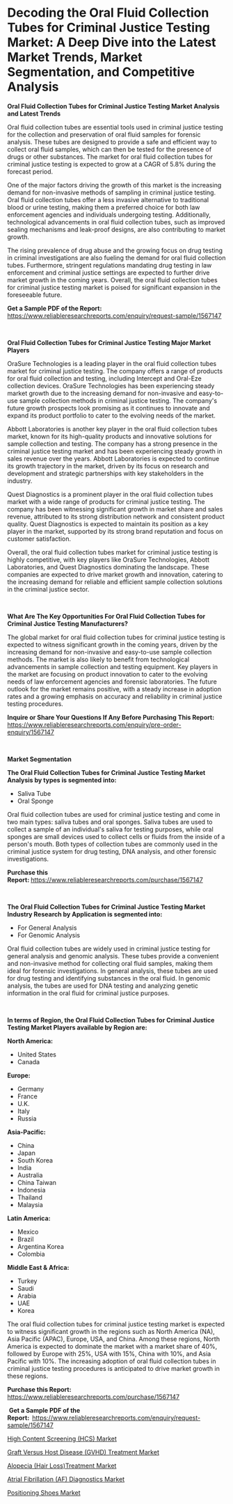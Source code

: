 <p><h1>Decoding the Oral Fluid Collection Tubes for Criminal Justice Testing Market: A Deep Dive into the Latest Market Trends, Market Segmentation, and Competitive Analysis</h1></p><p><strong>Oral Fluid Collection Tubes for Criminal Justice Testing Market Analysis and Latest Trends</strong></p>
<p><p>Oral fluid collection tubes are essential tools used in criminal justice testing for the collection and preservation of oral fluid samples for forensic analysis. These tubes are designed to provide a safe and efficient way to collect oral fluid samples, which can then be tested for the presence of drugs or other substances. The market for oral fluid collection tubes for criminal justice testing is expected to grow at a CAGR of 5.8% during the forecast period.</p><p>One of the major factors driving the growth of this market is the increasing demand for non-invasive methods of sampling in criminal justice testing. Oral fluid collection tubes offer a less invasive alternative to traditional blood or urine testing, making them a preferred choice for both law enforcement agencies and individuals undergoing testing. Additionally, technological advancements in oral fluid collection tubes, such as improved sealing mechanisms and leak-proof designs, are also contributing to market growth.</p><p>The rising prevalence of drug abuse and the growing focus on drug testing in criminal investigations are also fueling the demand for oral fluid collection tubes. Furthermore, stringent regulations mandating drug testing in law enforcement and criminal justice settings are expected to further drive market growth in the coming years. Overall, the oral fluid collection tubes for criminal justice testing market is poised for significant expansion in the foreseeable future.</p></p>
<p><strong>Get a Sample PDF of the Report:&nbsp;</strong> <a href="https://www.reliableresearchreports.com/enquiry/request-sample/1567147">https://www.reliableresearchreports.com/enquiry/request-sample/1567147</a></p>
<p>&nbsp;</p>
<p><strong>Oral Fluid Collection Tubes for Criminal Justice Testing Major Market Players</strong></p>
<p><p>OraSure Technologies is a leading player in the oral fluid collection tubes market for criminal justice testing. The company offers a range of products for oral fluid collection and testing, including Intercept and Oral-Eze collection devices. OraSure Technologies has been experiencing steady market growth due to the increasing demand for non-invasive and easy-to-use sample collection methods in criminal justice testing. The company's future growth prospects look promising as it continues to innovate and expand its product portfolio to cater to the evolving needs of the market.</p><p>Abbott Laboratories is another key player in the oral fluid collection tubes market, known for its high-quality products and innovative solutions for sample collection and testing. The company has a strong presence in the criminal justice testing market and has been experiencing steady growth in sales revenue over the years. Abbott Laboratories is expected to continue its growth trajectory in the market, driven by its focus on research and development and strategic partnerships with key stakeholders in the industry.</p><p>Quest Diagnostics is a prominent player in the oral fluid collection tubes market with a wide range of products for criminal justice testing. The company has been witnessing significant growth in market share and sales revenue, attributed to its strong distribution network and consistent product quality. Quest Diagnostics is expected to maintain its position as a key player in the market, supported by its strong brand reputation and focus on customer satisfaction.</p><p>Overall, the oral fluid collection tubes market for criminal justice testing is highly competitive, with key players like OraSure Technologies, Abbott Laboratories, and Quest Diagnostics dominating the landscape. These companies are expected to drive market growth and innovation, catering to the increasing demand for reliable and efficient sample collection solutions in the criminal justice sector.</p></p>
<p>&nbsp;</p>
<p><strong>What Are The Key Opportunities For Oral Fluid Collection Tubes for Criminal Justice Testing Manufacturers?</strong></p>
<p><p>The global market for oral fluid collection tubes for criminal justice testing is expected to witness significant growth in the coming years, driven by the increasing demand for non-invasive and easy-to-use sample collection methods. The market is also likely to benefit from technological advancements in sample collection and testing equipment. Key players in the market are focusing on product innovation to cater to the evolving needs of law enforcement agencies and forensic laboratories. The future outlook for the market remains positive, with a steady increase in adoption rates and a growing emphasis on accuracy and reliability in criminal justice testing procedures.</p></p>
<p><strong>Inquire or Share Your Questions If Any Before Purchasing This Report:</strong> <a href="https://www.reliableresearchreports.com/enquiry/pre-order-enquiry/1567147">https://www.reliableresearchreports.com/enquiry/pre-order-enquiry/1567147</a></p>
<p>&nbsp;</p>
<p><strong>Market Segmentation</strong></p>
<p><strong>The Oral Fluid Collection Tubes for Criminal Justice Testing Market Analysis by types is segmented into:</strong></p>
<p><ul><li>Saliva Tube</li><li>Oral Sponge</li></ul></p>
<p><p>Oral fluid collection tubes are used for criminal justice testing and come in two main types: saliva tubes and oral sponges. Saliva tubes are used to collect a sample of an individual's saliva for testing purposes, while oral sponges are small devices used to collect cells or fluids from the inside of a person's mouth. Both types of collection tubes are commonly used in the criminal justice system for drug testing, DNA analysis, and other forensic investigations.</p></p>
<p><strong>Purchase this Report:&nbsp;</strong><a href="https://www.reliableresearchreports.com/purchase/1567147">https://www.reliableresearchreports.com/purchase/1567147</a></p>
<p>&nbsp;</p>
<p><strong>The Oral Fluid Collection Tubes for Criminal Justice Testing Market Industry Research by Application is segmented into:</strong></p>
<p><ul><li>For General Analysis</li><li>For Genomic Analysis</li></ul></p>
<p><p>Oral fluid collection tubes are widely used in criminal justice testing for general analysis and genomic analysis. These tubes provide a convenient and non-invasive method for collecting oral fluid samples, making them ideal for forensic investigations. In general analysis, these tubes are used for drug testing and identifying substances in the oral fluid. In genomic analysis, the tubes are used for DNA testing and analyzing genetic information in the oral fluid for criminal justice purposes.</p></p>
<p>&nbsp;</p>
<p><strong>In terms of Region, the Oral Fluid Collection Tubes for Criminal Justice Testing Market Players available by Region are:</strong></p>
<p>
    <p> <strong> North America: </strong>
        <ul>
            <li>United States</li>
            <li>Canada</li>
        </ul>
        </p> 
    <p> <strong> Europe: </strong>
        <ul>
            <li>Germany</li>
            <li>France</li>
            <li>U.K.</li>
            <li>Italy</li>
            <li>Russia</li>
        </ul>
        </p> 
    <p> <strong> Asia-Pacific: </strong>
        <ul>
            <li>China</li>
            <li>Japan</li>
            <li>South Korea</li>
            <li>India</li>
            <li>Australia</li>
            <li>China Taiwan</li>
            <li>Indonesia</li>
            <li>Thailand</li>
            <li>Malaysia</li>
        </ul>
        </p> 
    <p> <strong> Latin America: </strong>
        <ul>
            <li>Mexico</li>
            <li>Brazil</li>
            <li>Argentina Korea</li>
            <li>Colombia</li>
        </ul>
        </p> 
    <p> <strong> Middle East & Africa: </strong>
        <ul>
            <li>Turkey</li>
            <li>Saudi</li>
            <li>Arabia</li>
            <li>UAE</li>
            <li>Korea</li>
        </ul>
    </p>
    </p>
<p><p>The oral fluid collection tubes for criminal justice testing market is expected to witness significant growth in the regions such as North America (NA), Asia Pacific (APAC), Europe, USA, and China. Among these regions, North America is expected to dominate the market with a market share of 40%, followed by Europe with 25%, USA with 15%, China with 10%, and Asia Pacific with 10%. The increasing adoption of oral fluid collection tubes in criminal justice testing procedures is anticipated to drive market growth in these regions.</p></p>
<p><strong>Purchase this Report: </strong><a href="https://www.reliableresearchreports.com/purchase/1567147">https://www.reliableresearchreports.com/purchase/1567147</a></p>
<p>&nbsp;<strong>Get a Sample PDF of the Report:&nbsp;&nbsp;</strong><a href="https://www.reliableresearchreports.com/enquiry/request-sample/1567147">https://www.reliableresearchreports.com/enquiry/request-sample/1567147</a></p>
<p><strong></strong></p>
<p><p><a href="https://medium.com/@joshuajackson1010/high-content-screening-hcs-market-outlook-industry-overview-and-forecast-2024-to-2031-d1bd8c0e22a9">High Content Screening (HCS) Market</a></p><p><a href="https://medium.com/@joshuajackson1010/graft-versus-host-disease-gvhd-treatment-market-trends-and-market-analysis-forecasted-for-period-8887e7502351">Graft Versus Host Disease (GVHD) Treatment Market</a></p><p><a href="https://medium.com/@joshuajackson1010/alopecia-hair-loss-treatment-market-insight-market-trends-growth-forecasted-from-2024-to-2031-342b32ca3883">Alopecia (Hair Loss)Treatment Market</a></p><p><a href="https://medium.com/@joshuajackson1010/atrial-fibrillation-af-diagnostics-market-share-evolution-and-market-growth-trends-2024-2031-f786c5688c3d">Atrial Fibrillation (AF) Diagnostics Market</a></p><p><a href="https://github.com/julyju69/Market-Research-Report-List-1/blob/main/positioning-shoes-market.md">Positioning Shoes Market</a></p></p>